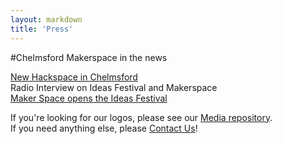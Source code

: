 ```yaml
---
layout: markdown
title: 'Press'
---
```


#Chelmsford Makerspace in the news

[New Hackspace in Chelmsford](http://www.southgatearc.org/news/july2012/new_hackspace_in_chelmsford.htm)  
Radio Interview on Ideas Festival and Makerspace  
[Maker Space opens the Ideas Festival](http://www.thisistotalessex.co.uk/event/Makers-Space-opens-Ideas-Hub-Sept-22-23/event-16947612-detail/event.html?746234469=375966584)  

If you're looking for our logos, please see our [Media repository](https://github.com/ChelmsfordMakerspace/Media).  
If you need anything else, please [Contact Us](/contact)!